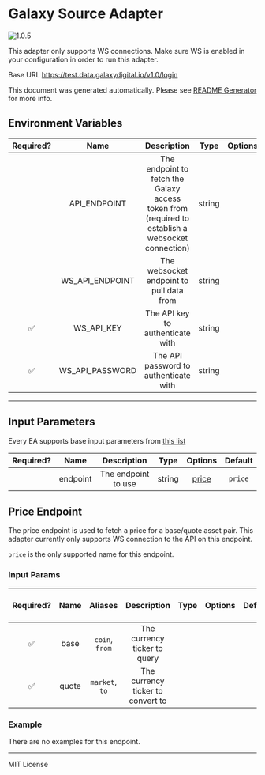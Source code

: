 # Galaxy Source Adapter

![1.0.5](https://img.shields.io/github/package-json/v/smartcontractkit/external-adapters-js?filename=packages/sources/galaxy/package.json)

This adapter only supports WS connections. Make sure WS is enabled in your configuration in order to run this adapter.

Base URL https://test.data.galaxydigital.io/v1.0/login

This document was generated automatically. Please see [README Generator](../../scripts#readme-generator) for more info.

## Environment Variables

| Required? |      Name       |                                            Description                                            |  Type  | Options |                     Default                     |
| :-------: | :-------------: | :-----------------------------------------------------------------------------------------------: | :----: | :-----: | :---------------------------------------------: |
|           |  API_ENDPOINT   | The endpoint to fetch the Galaxy access token from (required to establish a websocket connection) | string |         | `https://test.data.galaxydigital.io/v1.0/login` |
|           | WS_API_ENDPOINT |                             The websocket endpoint to pull data from                              | string |         |     `wss://prod.data.galaxydigital.io/v1.0`     |
|    ✅     |   WS_API_KEY    |                                 The API key to authenticate with                                  | string |         |                                                 |
|    ✅     | WS_API_PASSWORD |                               The API password to authenticate with                               | string |         |                                                 |

---

## Input Parameters

Every EA supports base input parameters from [this list](../../core/bootstrap#base-input-parameters)

| Required? |   Name   |     Description     |  Type  |         Options          | Default |
| :-------: | :------: | :-----------------: | :----: | :----------------------: | :-----: |
|           | endpoint | The endpoint to use | string | [price](#price-endpoint) | `price` |

## Price Endpoint

The price endpoint is used to fetch a price for a base/quote asset pair. This adapter currently only supports WS connection to the API on this endpoint.

`price` is the only supported name for this endpoint.

### Input Params

| Required? | Name  |    Aliases     |            Description            | Type | Options | Default | Depends On | Not Valid With |
| :-------: | :---: | :------------: | :-------------------------------: | :--: | :-----: | :-----: | :--------: | :------------: |
|    ✅     | base  | `coin`, `from` |   The currency ticker to query    |      |         |         |            |                |
|    ✅     | quote | `market`, `to` | The currency ticker to convert to |      |         |         |            |                |

### Example

There are no examples for this endpoint.

---

MIT License
